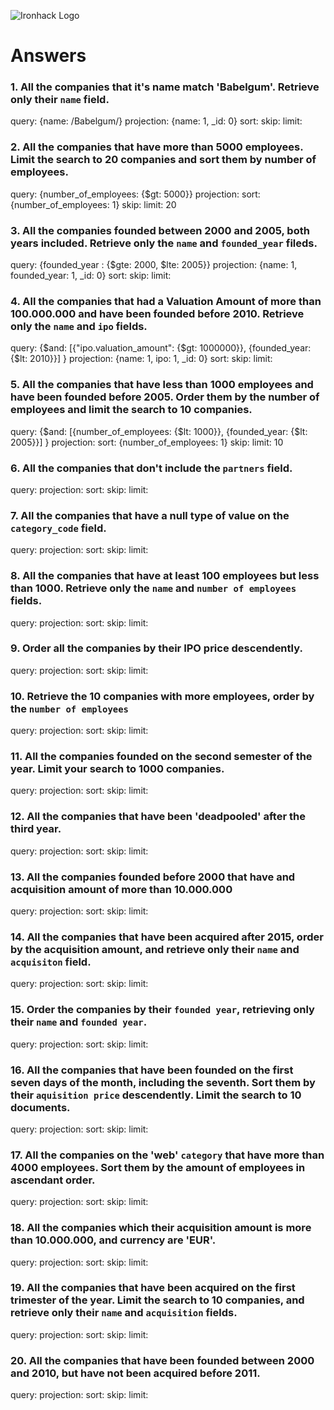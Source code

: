 ![Ironhack Logo](https://i.imgur.com/1QgrNNw.png)

# Answers

### 1. All the companies that it's name match 'Babelgum'. Retrieve only their `name` field.

query: {name: /Babelgum/}
projection: {name: 1, _id: 0}
sort: 
skip: 
limit: 

### 2. All the companies that have more than 5000 employees. Limit the search to 20 companies and sort them by **number of employees**.

query: {number_of_employees: {$gt: 5000}}
projection: 
sort: {number_of_employees: 1}
skip: 
limit: 20

### 3. All the companies founded between 2000 and 2005, both years included. Retrieve only the `name` and `founded_year` fileds.

query: {founded_year : {$gte: 2000, $lte: 2005}}
projection: {name: 1, founded_year: 1, _id: 0}
sort: 
skip: 
limit: 

### 4. All the companies that had a Valuation Amount of more than 100.000.000 and have been founded before 2010. Retrieve only the `name` and `ipo` fields.

query: {$and: [{"ipo.valuation_amount": {$gt: 1000000}}, {founded_year: {$lt: 2010}}] }
projection: {name: 1, ipo: 1, _id: 0}
sort: 
skip: 
limit: 

### 5. All the companies that have less than 1000 employees and have been founded before 2005. Order them by the number of employees and limit the search to 10 companies.

query: {$and: [{number_of_employees: {$lt: 1000}}, {founded_year: {$lt: 2005}}] }
projection: 
sort: {number_of_employees: 1}
skip: 
limit: 10

### 6. All the companies that don't include the `partners` field.

query: 
projection: 
sort: 
skip: 
limit: 

### 7. All the companies that have a null type of value on the `category_code` field.

query: 
projection: 
sort: 
skip: 
limit: 

### 8. All the companies that have at least 100 employees but less than 1000. Retrieve only the `name` and `number of employees` fields.

query: 
projection: 
sort: 
skip: 
limit: 

### 9. Order all the companies by their IPO price descendently.

query: 
projection: 
sort: 
skip: 
limit: 

### 10. Retrieve the 10 companies with more employees, order by the `number of employees`

query: 
projection: 
sort: 
skip: 
limit: 

### 11. All the companies founded on the second semester of the year. Limit your search to 1000 companies.

query: 
projection: 
sort: 
skip: 
limit: 

### 12. All the companies that have been 'deadpooled' after the third year.

query: 
projection: 
sort: 
skip: 
limit: 

### 13. All the companies founded before 2000 that have and acquisition amount of more than 10.000.000

query: 
projection: 
sort: 
skip: 
limit: 

### 14. All the companies that have been acquired after 2015, order by the acquisition amount, and retrieve only their `name` and `acquisiton` field.

query: 
projection: 
sort: 
skip: 
limit: 

### 15. Order the companies by their `founded year`, retrieving only their `name` and `founded year`.

query: 
projection: 
sort: 
skip: 
limit: 

### 16. All the companies that have been founded on the first seven days of the month, including the seventh. Sort them by their `aquisition price` descendently. Limit the search to 10 documents.

query: 
projection: 
sort: 
skip: 
limit: 

### 17. All the companies on the 'web' `category` that have more than 4000 employees. Sort them by the amount of employees in ascendant order.

query: 
projection: 
sort: 
skip: 
limit: 

### 18. All the companies which their acquisition amount is more than 10.000.000, and currency are 'EUR'.

query: 
projection: 
sort: 
skip: 
limit: 

### 19. All the companies that have been acquired on the first trimester of the year. Limit the search to 10 companies, and retrieve only their `name` and `acquisition` fields.

query: 
projection: 
sort: 
skip: 
limit: 

### 20. All the companies that have been founded between 2000 and 2010, but have not been acquired before 2011.

query: 
projection: 
sort: 
skip: 
limit: 
